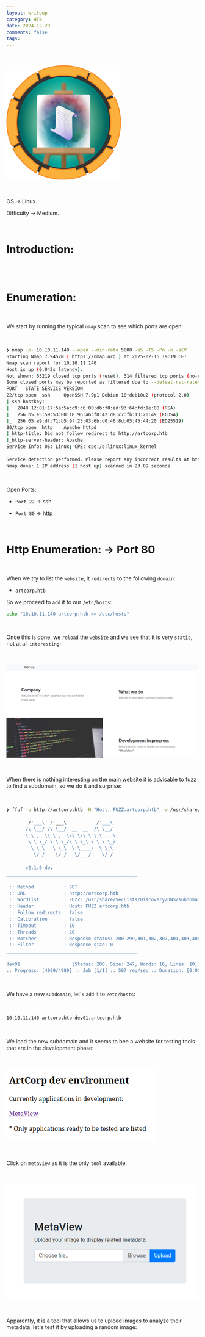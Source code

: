 ```yaml
---
layout: writeup
category: HTB
date: 2024-12-29
comments: false
tags: 
---
```


<br />

![1](../../../assets/images/Meta/1.png)

<br />

OS -> Linux.

Difficulty -> Medium.

<br />

# Introduction:

<br />



<br />

# Enumeration:

<br />

We start by running the typical `nmap` scan to see which ports are open:

<br />

```bash
❯ nmap -p- 10.10.11.140 --open --min-rate 5000 -sS -T5 -Pn -n -sCV
Starting Nmap 7.94SVN ( https://nmap.org ) at 2025-02-16 19:19 CET
Nmap scan report for 10.10.11.140
Host is up (0.042s latency).
Not shown: 65219 closed tcp ports (reset), 314 filtered tcp ports (no-response)
Some closed ports may be reported as filtered due to --defeat-rst-ratelimit
PORT   STATE SERVICE VERSION
22/tcp open  ssh     OpenSSH 7.9p1 Debian 10+deb10u2 (protocol 2.0)
| ssh-hostkey: 
|   2048 12:81:17:5a:5a:c9:c6:00:db:f0:ed:93:64:fd:1e:08 (RSA)
|   256 b5:e5:59:53:00:18:96:a6:f8:42:d8:c7:fb:13:20:49 (ECDSA)
|_  256 05:e9:df:71:b5:9f:25:03:6b:d0:46:8d:05:45:44:20 (ED25519)
80/tcp open  http    Apache httpd
|_http-title: Did not follow redirect to http://artcorp.htb
|_http-server-header: Apache
Service Info: OS: Linux; CPE: cpe:/o:linux:linux_kernel

Service detection performed. Please report any incorrect results at https://nmap.org/submit/ .
Nmap done: 1 IP address (1 host up) scanned in 23.09 seconds
```

<br />

Open Ports:

- `Port 22` -> ssh

- `Port 80` -> http

<br />

# Http Enumeration: -> Port 80

<br />

When we try to list the `website`, it `redirects` to the following `domain`:

- `artcorp.htb` 

So we proceed to `add` it to our `/etc/hosts`:

```bash
echo "10.10.11.140 artcorp.htb >> /etc/hosts"
```

<br />

Once this is done, we `reload` the `website` and we see that it is very `static`, not at all `interesting`:

<br />

![2](../../../assets/images/Meta/2.png)

<br />

When there is nothing interesting on the main website it is advisable to fuzz to find a subdomain, so we do it and surprise:

<br />

```bash
❯ ffuf -u http://artcorp.htb -H "Host: FUZZ.artcorp.htb" -w /usr/share/SecLists/Discovery/DNS/subdomains-top1million-5000.txt -c -t 20  -fs 0

        /'___\  /'___\           /'___\       
       /\ \__/ /\ \__/  __  __  /\ \__/       
       \ \ ,__\\ \ ,__\/\ \/\ \ \ \ ,__\      
        \ \ \_/ \ \ \_/\ \ \_\ \ \ \ \_/      
         \ \_\   \ \_\  \ \____/  \ \_\       
          \/_/    \/_/   \/___/    \/_/       

       v2.1.0-dev
________________________________________________

 :: Method           : GET
 :: URL              : http://artcorp.htb
 :: Wordlist         : FUZZ: /usr/share/SecLists/Discovery/DNS/subdomains-top1million-5000.txt
 :: Header           : Host: FUZZ.artcorp.htb
 :: Follow redirects : false
 :: Calibration      : false
 :: Timeout          : 10
 :: Threads          : 20
 :: Matcher          : Response status: 200-299,301,302,307,401,403,405,500
 :: Filter           : Response size: 0
________________________________________________

dev01                   [Status: 200, Size: 247, Words: 16, Lines: 10, Duration: 599ms]
:: Progress: [4989/4989] :: Job [1/1] :: 507 req/sec :: Duration: [0:00:11] :: Errors: 0 ::
```

<br />

We have a new `subdomain`, let's `add` it to `/etc/hosts`:

<br />

```bash
10.10.11.140 artcorp.htb dev01.artcorp.htb
```

<br />

We load the new subdomain and it seems to bee a website for testing tools that are in the development phase:

<br />

![3](../../../assets/images/Meta/3.png)

<br />

Click on `metaview` as it is the only `tool` available.

<br />

![4](../../../assets/images/Meta/4.png)

<br />

Apparently, it is a tool that allows us to upload images to analyze their metadata, let's test it by uploading a random image:

<br />



<br />
